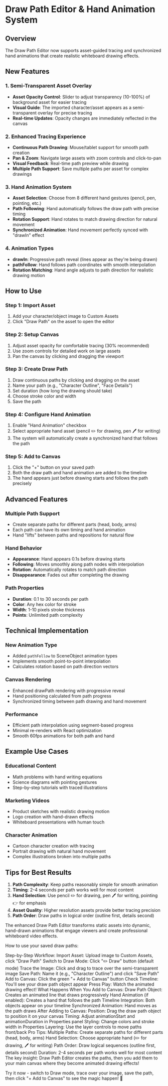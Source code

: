 # Draw Path Editor & Hand Animation System

## Overview
The Draw Path Editor now supports asset-guided tracing and synchronized hand animations that create realistic whiteboard drawing effects.

## New Features

### 1. Semi-Transparent Asset Overlay
- **Asset Opacity Control**: Slider to adjust transparency (10-100%) of background asset for easier tracing
- **Visual Guide**: The imported character/asset appears as a semi-transparent overlay for precise tracing
- **Real-time Updates**: Opacity changes are immediately reflected in the canvas

### 2. Enhanced Tracing Experience
- **Continuous Path Drawing**: Mouse/tablet support for smooth path creation
- **Pan & Zoom**: Navigate large assets with zoom controls and click-to-pan
- **Visual Feedback**: Real-time path preview while drawing
- **Multiple Path Support**: Save multiple paths per asset for complex drawings

### 3. Hand Animation System
- **Asset Selection**: Choose from 8 different hand gestures (pencil, pen, pointing, etc.)
- **Path Following**: Hand automatically follows the draw path with precise timing
- **Rotation Support**: Hand rotates to match drawing direction for natural movement
- **Synchronized Animation**: Hand movement perfectly synced with "drawIn" effect

### 4. Animation Types
- **drawIn**: Progressive path reveal (lines appear as they're being drawn)
- **pathFollow**: Hand follows path coordinates with smooth interpolation
- **Rotation Matching**: Hand angle adjusts to path direction for realistic drawing motion

## How to Use

### Step 1: Import Asset
1. Add your character/object image to Custom Assets
2. Click "Draw Path" on the asset to open the editor

### Step 2: Setup Canvas
1. Adjust asset opacity for comfortable tracing (30% recommended)
2. Use zoom controls for detailed work on large assets
3. Pan the canvas by clicking and dragging the viewport

### Step 3: Create Draw Path
1. Draw continuous paths by clicking and dragging on the asset
2. Name your path (e.g., "Character Outline", "Face Details")
3. Set duration (how long the drawing should take)
4. Choose stroke color and width
5. Save the path

### Step 4: Configure Hand Animation
1. Enable "Hand Animation" checkbox
2. Select appropriate hand asset (pencil ✏️ for drawing, pen 🖊️ for writing)
3. The system will automatically create a synchronized hand that follows the path

### Step 5: Add to Canvas
1. Click the "+" button on your saved path
2. Both the draw path and hand animation are added to the timeline
3. The hand appears just before drawing starts and follows the path precisely

## Advanced Features

### Multiple Path Support
- Create separate paths for different parts (head, body, arms)
- Each path can have its own timing and hand animation
- Hand "lifts" between paths and repositions for natural flow

### Hand Behavior
- **Appearance**: Hand appears 0.1s before drawing starts
- **Following**: Moves smoothly along path nodes with interpolation
- **Rotation**: Automatically rotates to match path direction
- **Disappearance**: Fades out after completing the drawing

### Path Properties
- **Duration**: 0.1 to 30 seconds per path
- **Color**: Any hex color for stroke
- **Width**: 1-10 pixels stroke thickness
- **Points**: Unlimited path complexity

## Technical Implementation

### New Animation Type
- Added `pathFollow` to SceneObject animation types
- Implements smooth point-to-point interpolation
- Calculates rotation based on path direction vectors

### Canvas Rendering
- Enhanced drawPath rendering with progressive reveal
- Hand positioning calculated from path progress
- Synchronized timing between path drawing and hand movement

### Performance
- Efficient path interpolation using segment-based progress
- Minimal re-renders with React optimization
- Smooth 60fps animations for both path and hand

## Example Use Cases

### Educational Content
- Math problems with hand writing equations
- Science diagrams with pointing gestures
- Step-by-step tutorials with traced illustrations

### Marketing Videos
- Product sketches with realistic drawing motion
- Logo creation with hand-drawn effects
- Whiteboard presentations with human touch

### Character Animation
- Cartoon character creation with tracing
- Portrait drawing with natural hand movement
- Complex illustrations broken into multiple paths

## Tips for Best Results

1. **Path Complexity**: Keep paths reasonably simple for smooth animation
2. **Timing**: 2-4 seconds per path works well for most content
3. **Hand Selection**: Use pencil ✏️ for drawing, pen 🖊️ for writing, pointing 👉 for emphasis
4. **Asset Quality**: Higher resolution assets provide better tracing precision
5. **Path Order**: Draw paths in logical order (outline first, details second)

The enhanced Draw Path Editor transforms static assets into dynamic, hand-drawn animations that engage viewers and create professional whiteboard video effects.


How to use your saved draw paths:

Step-by-Step Workflow:
Import Asset: Upload image to Custom Assets, click "Draw Path"
Switch to Draw Mode: Click "✏️ Draw" button (default mode)
Trace the Image: Click and drag to trace over the semi-transparent image
Save Path: Name it (e.g., "Character Outline") and click "Save Path"
Add to Canvas: Click the green "+ Add to Canvas" button
Check Timeline: You'll see your draw path object appear
Press Play: Watch the animated drawing effect!
What Happens When You Add to Canvas:
Draw Path Object: Creates an animated line that draws progressively
Hand Animation (if enabled): Creates a hand that follows the path
Timeline Integration: Both objects appear on your timeline
Synchronized Animation: Hand moves as the path draws
After Adding to Canvas:
Position: Drag the draw path object to position it on your canvas
Timing: Adjust animationStart and animationDuration in Properties panel
Styling: Change colors and stroke width in Properties
Layering: Use the layer controls to move paths front/back
Pro Tips:
Multiple Paths: Create separate paths for different parts (head, body, arms)
Hand Selection: Choose appropriate hand (✏️ for drawing, 🖊️ for writing)
Path Order: Draw logical sequences (outline first, details second)
Duration: 2-4 seconds per path works well for most content
The key insight: Draw Path Editor creates the paths, then you add them to your main canvas where they become animated drawing effects!

Try it now - switch to Draw mode, trace over your image, save the path, then click "+ Add to Canvas" to see the magic happen! 🎨